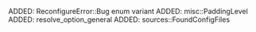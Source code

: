ADDED: ReconfigureError::Bug enum variant
ADDED: misc::PaddingLevel
ADDED: resolve_option_general
ADDED: sources::FoundConfigFiles

